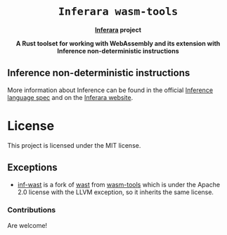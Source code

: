 <div align="center">
  <h1><code>Inferara wasm-tools</code></h1>

<strong><a href="https://inferara.com/">Inferara</a> project</strong>

  <p>
    <strong>A Rust toolset for working with WebAssembly and its extension with Inference non-deterministic instructions</strong>
  </p>

</div>

## Inference non-deterministic instructions

More information about Inference can be found in the official [Inference language spec](https://github.com/Inferara/inference-language-spec) and on the [Inferara website](https://www.inferara.com).


# License

This project is licensed under the MIT license.

## Exceptions

- [inf-wast](./inf-wast/) is a fork of [wast](https://github.com/bytecodealliance/wasm-tools/tree/main/crates/wast) from [wasm-tools](https://github.com/bytecodealliance/wasm-tools/tree/main) which is under the Apache 2.0 license with the LLVM exception, so it inherits the same license.

### Contributions

Are welcome!
